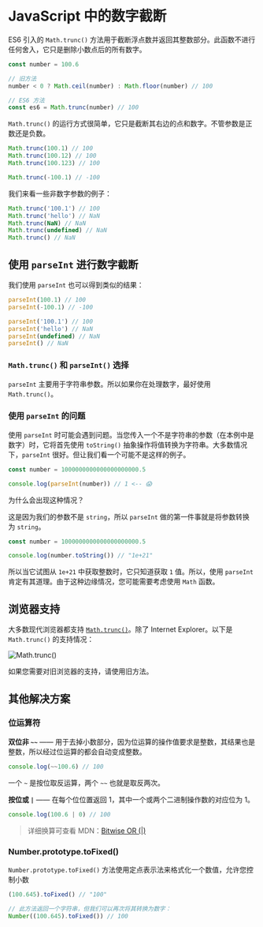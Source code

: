 # JavaScript 中的数字截断

ES6 引入的 `Math.trunc()` 方法用于截断浮点数并返回其整数部分。此函数不进行任何舍入，它只是删除小数点后的所有数字。

```js
const number = 100.6

// 旧方法
number < 0 ? Math.ceil(number) : Math.floor(number) // 100

// ES6 方法
const es6 = Math.trunc(number) // 100
```

`Math.trunc()` 的运行方式很简单，它只是截断其右边的点和数字。不管参数是正数还是负数。

```js
Math.trunc(100.1) // 100
Math.trunc(100.12) // 100
Math.trunc(100.123) // 100

Math.trunc(-100.1) // -100
```

我们来看一些非数字参数的例子：

```js
Math.trunc('100.1') // 100
Math.trunc('hello') // NaN
Math.trunc(NaN) // NaN
Math.trunc(undefined) // NaN
Math.trunc() // NaN
```

## 使用 `parseInt` 进行数字截断

我们使用 `parseInt` 也可以得到类似的结果：

```js
parseInt(100.1) // 100
parseInt(-100.1) // -100

parseInt('100.1') // 100
parseInt('hello') // NaN
parseInt(undefined) // NaN
parseInt() // NaN
```

### `Math.trunc()` 和 `parseInt()` 选择

`parseInt` 主要用于字符串参数。所以如果你在处理数字，最好使用 `Math.trunc()`。

### 使用 `parseInt` 的问题

使用 `parseInt` 时可能会遇到问题。当您传入一个不是字符串的参数（在本例中是数字）时，它将首先使用 `toString()` 抽象操作将值转换为字符串。大多数情况下，`parseInt` 很好。但让我们看一个可能不是这样的例子。

```js
const number = 1000000000000000000000.5

console.log(parseInt(number)) // 1 <-- 😱
```

为什么会出现这种情况？

这是因为我们的参数不是 `string`，所以 `parseInt` 做的第一件事就是将参数转换为 `string`。

```js
const number = 1000000000000000000000.5

console.log(number.toString()) // "1e+21"
```

所以当它试图从 `1e+21` 中获取整数时，它只知道获取 `1` 值。所以，使用 `parseInt` 肯定有其道理。由于这种边缘情况，您可能需要考虑使用 `Math` 函数。

## 浏览器支持

大多数现代浏览器都支持 [`Math.trunc()`](https://developer.mozilla.org/en-US/docs/Web/JavaScript/Reference/Global_Objects/Math/trunc#Browser_compatibility)。除了 Internet Explorer。以下是 `Math.trunc()` 的支持情况：

![Math.trunc()](https://upload-images.jianshu.io/upload_images/18281896-5ede8f5d937f2ea1.png?imageMogr2/auto-orient/strip%7CimageView2/2/w/1240)

如果您需要对旧浏览器的支持，请使用旧方法。

## 其他解决方案

### 位运算符

**双位非 `~~`** —— 用于去掉小数部分，因为位运算的操作值要求是整数，其结果也是整数，所以经过位运算的都会自动变成整数。

```javascript
console.log(~~100.6) // 100
```

一个 `~` 是按位取反运算，两个 `~~` 也就是取反两次。

**按位或 `|`** —— 在每个位位置返回 1，其中一个或两个二进制操作数的对应位为 1。

```javascript
console.log(100.6 | 0) // 100
```

> 详细换算可查看 MDN：[Bitwise OR (|)](https://developer.mozilla.org/en-US/docs/Web/JavaScript/Reference/Operators/Bitwise_OR)

### Number.prototype.toFixed()

`Number.prototype.toFixed()` 方法使用定点表示法来格式化一个数值，允许您控制小数

```js
(100.645).toFixed() // "100"

// 此方法返回一个字符串，但我们可以再次将其转换为数字：
Number((100.645).toFixed()) // 100
```
